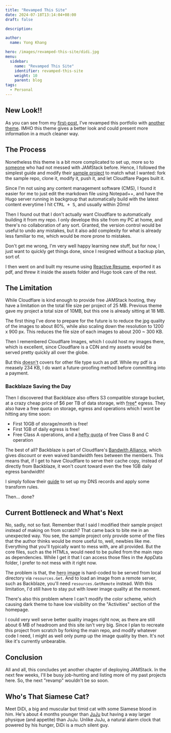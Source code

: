 ```yaml
---
title: "Revamped This Site"
date: 2024-07-18T13:14:04+08:00
draft: false

description:

author:
  name: Yong Khang

hero: /images/revamped-this-site/didi.jpg
menu:
  sidebar:
    name: "Revamped This Site"
    identifier: revamped-this-site
    weight: 10
    parent: blog
tags:
  - Personal
---
```


## New Look!!

As you can see from my [first-post](../my-first-post-yay), I've revamped this portfolio with [another theme](https://github.com/hugo-toha/toha). IMHO this theme gives a better look and could present more information in a much cleaner way.


## The Process

Nonetheless this theme is a bit more complicated to set up, more so to <abbr title="you can't spell &quot;someone&quot; without &quot;me&quot;">someone</abbr> who had not messed with JAMStack before. Hence, I followed the simplest guide and modify their [sample project](https://github.com/hugo-toha/hugo-toha.github.io) to match what I wanted: fork the sample repo, clone it, modify it, push it, and let Cloudflare Pages built it.

Since I'm not using any content management software (CMS), I found it easier for me to just edit the markdown file using Notepad++, and have the Hugo server running in backgroup that automatically build with the latest content everytime I hit <kbd>CTRL + S</kbd>, and usually within 20ms!

Then I found out that I don't actually want Cloudflare to automatically building it from my repo. I only develope this site from my PC at home, and there's no collaboration of any sort. Granted, the version control would be useful to undo any mistakes, but it also add complexity for what is already less familiar to me, which would be more prone to mistakes.

Don't get me wrong, I'm very well happy learning new stuff, but for now, I just want to quickly get things done, since I resigned without a backup plan, sort of.

I then went on and built my resume using [Reactive Resume](https://rxresu.me), exported it as pdf, and threw it inside the assets folder and Hugo took care of the rest.


## The Limitation

While Cloudflare is kind enough to provide free JAMStack hosting, they have a limitation on the total file size per project of 25 MB. Previous theme gave my project a total size of 10MB, but this one is already sitting at 18 MB.

The first thing I've done to prepare for the future is to reduce the jpg quality of the images to about 80%, while also scaling down the resolution to 1200 x 900 px. This reduces the file size of each images to about 200 ~ 300 KB.

Then I remembered Cloudflare Images, which I could host my images there, which is excellent, since Cloudflare is a CDN and my assets would be served pretty quickly all over the globe.

But this <abbr title = "most likely doesn't, right?">doesn't</abbr> covers for other file type such as pdf. While my pdf is a measely 234 KB, I do want a future-proofing method before committing into a payment.


### Backblaze Saving the Day

Then I discovered that Backblaze also offers S3 compatible storage bucket, at a crazy cheap price of $6 per TB of data storage, with <abbr title = "up to 3x of total stored file size">free*</abbr> egress. They also have a free quota on storage, egress and operations which I wont be hitting any time soon:
  - First 10GB of storage/month is free!
  - First 1GB of daily egress is free!
  - Free Class A operations, and a <abbr title = "2500 each">hefty quota</abbr> of free Class B and C operation

The best of all? Backblaze is part of Cloudflare's [Bandwith Alliance](https://www.cloudflare.com/bandwidth-alliance/), which gives discount or even waived bandwidth fees between the members. This means that, if I get to have Cloudflare to serve their cache copy, instead of directly from Backblaze, it won't count toward even the free 1GB daily egress bandwidth!

I simply follow their [guide](https://www.backblaze.com/blog/free-image-hosting-with-cloudflare-transform-rules-and-backblaze-b2/) to set up my DNS records and apply some transform rules.

Then... done?


## Current Bottleneck and What's Next

No, sadly, not so fast. Remember that I said I modified their sample project instead of making on from scratch? That came back to bite me in an unexpected way. You see, the sample project only provide some of the files that the author thinks would be more useful to, well, newbies like me. Everything that you'll typically want to mess with, are all provided. But the core files, such as the HTMLs, would need to be pulled from the main repo as dependencies. While I get it that I can access those files in the AppData folder, I prefer to not mess with it right now.

The problem is that, the <abbr title = "aka Banner">hero image</abbr> is hard-coded to be served from local directory via `resources.Get`. And to load an image from a remote server, such as Backblaze, you'll need `resources.GetRemote` instead. With this limitation, I'd still have to stay put with lower image quality at the moment.

There's also this problem where I can't modify the color scheme, which causing dark theme to have low visibility on the "Activities" section of the homepage.

I could very well serve better quality images right now, as there are still about 6 MB of headroom and this site isn't very big. Since I plan to recreate this project from scratch by forking the main repo, and modify whatever code I need, I might as well only pump up the image quality by then. It's not like it's currently unbearable.


## Conclusion

All and all, this concludes yet another chapter of deploying JAMStack. In the next few weeks, I'll be busy job-hunting and listing more of my past projects here. So, the next "revamp" wouldn't be so soon.


## Who's That Siamese Cat?

Meet DiDi, a big and muscular but timid cat with some Siamese blood in him. He's about 4 months younger than [JuJu](../my-first-post-yay/#that-orimge-cat) but having a way larger physique (and appetite) than JuJu. Unlike JuJu, a natural alarm clock that powered by his hunger, DiDi is a much silent guy.
